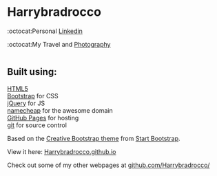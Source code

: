 Harrybradrocco
================================================================================


 :octocat:Personal [Linkedin](https://www.linkedin.com/in/harrybradrocco/)
 
 :octocat:My Travel and [Photography](https://www.facebook.com/Harrybradroccophotography)


```
```

Built using:
--------------------------------------------------------------------------------
[HTML5](https://developers.google.com/web/)  
[Bootstrap](http://getbootstrap.com/) for CSS  
[jQuery](https://jquery.com/) for JS  
[namecheap](https://www.namecheap.com/) for the awesome domain  
[GitHub Pages](https://pages.github.com/) for hosting  
[git](https://git-scm.com/) for source control

Based on the
[Creative Bootstrap theme](http://startbootstrap.com/template-overviews/creative/)
from [Start Bootstrap](http://startbootstrap.com/).

View it here: [Harrybradrocco.github.io](https://Harrybradrocco.github.io/)

Check out some of my other webpages at 
[github.com/Harrybradrocco/](https://github.com/Harrybradrocco/)


